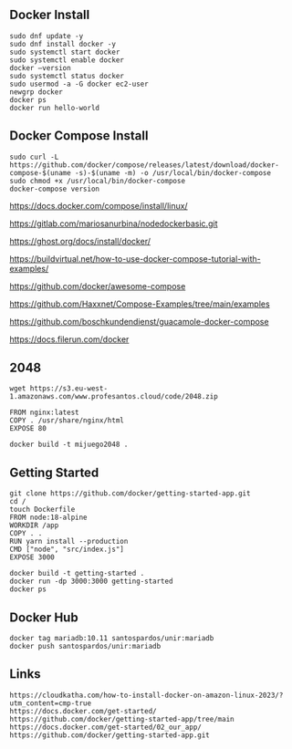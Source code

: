 ## Docker Install

```
sudo dnf update -y
sudo dnf install docker -y 
sudo systemctl start docker
sudo systemctl enable docker
docker –version
sudo systemctl status docker
sudo usermod -a -G docker ec2-user
newgrp docker
docker ps
docker run hello-world 
```

## Docker Compose Install

```
sudo curl -L https://github.com/docker/compose/releases/latest/download/docker-compose-$(uname -s)-$(uname -m) -o /usr/local/bin/docker-compose
sudo chmod +x /usr/local/bin/docker-compose
docker-compose version
```
https://docs.docker.com/compose/install/linux/

https://gitlab.com/mariosanurbina/nodedockerbasic.git

https://ghost.org/docs/install/docker/

https://buildvirtual.net/how-to-use-docker-compose-tutorial-with-examples/

https://github.com/docker/awesome-compose

https://github.com/Haxxnet/Compose-Examples/tree/main/examples

https://github.com/boschkundendienst/guacamole-docker-compose

https://docs.filerun.com/docker

## 2048

```
wget https://s3.eu-west-1.amazonaws.com/www.profesantos.cloud/code/2048.zip

FROM nginx:latest
COPY . /usr/share/nginx/html
EXPOSE 80

docker build -t mijuego2048 .
```


## Getting Started

```
git clone https://github.com/docker/getting-started-app.git
cd /
touch Dockerfile
FROM node:18-alpine
WORKDIR /app
COPY . .
RUN yarn install --production
CMD ["node", "src/index.js"]
EXPOSE 3000

docker build -t getting-started .
docker run -dp 3000:3000 getting-started
docker ps
```

## Docker Hub

```
docker tag mariadb:10.11 santospardos/unir:mariadb
docker push santospardos/unir:mariadb
```

## Links
```
https://cloudkatha.com/how-to-install-docker-on-amazon-linux-2023/?utm_content=cmp-true
https://docs.docker.com/get-started/
https://github.com/docker/getting-started-app/tree/main
https://docs.docker.com/get-started/02_our_app/
https://github.com/docker/getting-started-app.git
```


